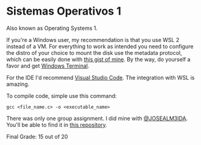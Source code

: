 # Sistemas Operativos 1

Also known as Operating Systems 1.

If you're a Windows user, my recommendation is that you use WSL 2 instead of a VM. For everything to work as intended you need to configure the distro of your choice to mount the disk use the metadata protocol, which can be easily done with [this gist of mine](https://gist.github.com/TheForgottened/0a704c20b0a62866308fa3d4039847a9). By the way, do yourself a favor and get [Windows Terminal](https://www.microsoft.com/en-us/p/windows-terminal/9n0dx20hk701?activetab=pivot:overviewtab).

For the IDE I'd recommend [Visual Studio Code](https://code.visualstudio.com/download). The integration with WSL is amazing.

To compile code, simple use this command:

`gcc <file_name.c> -o <executable_name>`

There was only one group assignment. I did mine with [@JOSEALM3IDA](https://github.com/JOSEALM3IDA). You'll be able to find it in [this repository](https://github.com/JOSEALM3IDA/Material-ISEC/tree/main/SO-2020/Trabalho).

Final Grade: 15 out of 20